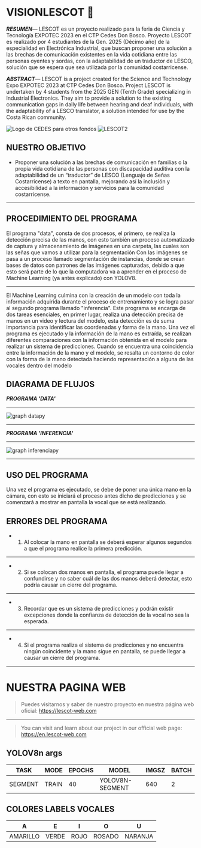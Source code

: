 # VISIONLESCOT 🤝
***RESUMEN***— LESCOT es un proyecto realizado para la feria de Ciencia y Tecnología EXPOTEC 2023 en el CTP Cedes Don Bosco. Proyecto LESCOT es realizado por 4 estudiantes de la Gen. 2025 (Décimo año) de la especialidad en Electrónica Industrial, que buscan proponer una solución a las brechas de comunicación existentes en la vida cotidiana entre las personas oyentes y sordas, con la adaptabilidad de un traductor de LESCO, solución que se espera que sea utilizada por la comunidad costarricense. 

***ABSTRACT***— LESCOT is a project created for the Science and Technology Expo EXPOTEC 2023 at CTP Cedes Don Bosco. Project LESCOT is undertaken by 4 students from the 2025 GEN (Tenth Grade) specializing in Industrial Electronics. They aim to provide a solution to the existing communication gaps in daily life between hearing and deaf individuals, with the adaptability of a LESCO translator, a solution intended for use by the Costa Rican community.

![Logo de CEDES para otros fondos](https://github.com/stevenalp207/VISIONLESCOT/assets/144076399/e6482d02-b90e-4d08-8b99-0365c0237418)
![LESCOT2](https://github.com/stevenalp207/VISIONLESCOT/assets/144076399/6229ec28-c2ca-4efc-8a41-0acde669cab8)

## NUESTRO OBJETIVO
- Proponer una solución a las brechas de comunicación en familias o la propia vida cotidiana de las personas con discapacidad auditiva con la adaptabilidad de un “traductor” de LESCO (Lenguaje de Señas Costarricense) a texto en pantalla, mejorando así la inclusión y accesibilidad a la información y servicios para la comunidad costarricense.

------------

## PROCEDIMIENTO DEL PROGRAMA
El programa "data", consta de dos procesos, el primero, se realiza la detección precisa de las manos, con esto también un proceso automatizado de captura y almacenamiento de imágenes en una carpeta, las cuales son las señas que vamos a utilizar para la segmentación  Con las imágenes se pasa a un proceso llamado segmentación de instancias, donde se crean bases de datos con patrones de las imágenes capturadas, debido a que esto será parte de lo que la computadora va a aprender en el proceso de Machine Learning (ya antes explicado) con YOLOV8.

------------


El Machine Learning culmina con la creación de un modelo con toda la información adquirida durante el proceso de entrenamiento y se logra pasar al segundo programa llamado "inferencia". Este programa se encarga de dos tareas esenciales, en primer lugar, realiza una detección precisa de manos en un video y lectura del modelo, esta detección es de suma importancia para identificar las coordenadas y forma de la mano. Una vez el programa es ejecutado y la información de la mano es extraída, se realizan diferentes comparaciones con la información obtenida en el modelo para realizar un sistema de predicciones. Cuando se encuentra una coincidencia entre la información de la mano y el modelo, se resalta un contorno de color con la forma de la mano detectada haciendo representación a alguna de las vocales dentro del modelo

## DIAGRAMA DE FLUJOS
***PROGRAMA 'DATA'***

------------

![graph datapy](https://github.com/stevenalp207/VISIONLESCOT/assets/144076399/ea129b2c-dde5-4fbe-8fe2-e2e3c748f7ca)

------------

***PROGRAMA 'INFERENCIA'***

------------

![graph inferenciapy](https://github.com/stevenalp207/VISIONLESCOT/assets/144076399/752aca12-4f9d-45e1-a820-1d424b95013f)

------------


## USO DEL PROGRAMA
Una vez el programa es ejecutado, se debe de poner una única mano en la cámara, con esto se iniciará el proceso antes dicho de predicciones y se comenzará a mostrar en pantalla la vocal que se está realizando.

## ERRORES DEL PROGRAMA
- 1)	Al colocar la mano en pantalla se deberá esperar algunos segundos a que el programa realice la primera predicción.

------------

- 2)	Si se colocan dos manos en pantalla, el programa puede llegar a confundirse y no saber cuál de las dos manos deberá detectar, esto podría causar un cierre del programa.

------------

- 3)	Recordar que es un sistema de predicciones y podrán existir excepciones donde la confianza de detección de la vocal no sea la esperada.

------------

- 4)	Si el programa realiza el sistema de predicciones y no encuentra ningún coincidente y la mano sigue en pantalla, se puede llegar a causar un cierre del programa.

------------

# NUESTRA PAGINA WEB
> Puedes visitarnos y saber de nuestro proyecto en nuestra página web oficial: https://lescot-web.com
------------
> You can visit and learn about our project in our official web page: https://en.lescot-web.com

## YOLOV8n args
| TASK | MODE | EPOCHS | MODEL | IMGSZ | BATCH |
| ------------ | ----------- | ----------- | ------------ | ----------- | ----------- |
| SEGMENT | TRAIN | 40 | YOLOV8N-SEGMENT | 640 | 2 |

##  COLORES LABELS VOCALES
| A | E | I | O | U |
| ------------ | ----------- | ----------- | ------------ | ----------- |
| AMARILLO | VERDE | ROJO | ROSADO | NARANJA |
